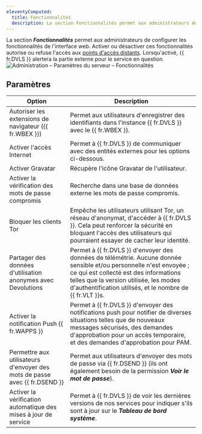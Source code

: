 ```yaml
---
eleventyComputed:
  title: Fonctionnalités
  description: La section Fonctionnalités permet aux administrateurs de configurer les fonctionnalités de l'interface web.
---
```

La section ***Fonctionnalités*** permet aux administrateurs de configurer les fonctionnalités de l'interface web. Activer ou désactiver ces fonctionnalités autorise ou refuse l'accès aux [points d'accès distants](/server/kb/knowledge-base/internet-endpoints-server/). Lorsqu'activé, {{ fr.DVLS }} alertera la partie externe pour le service en question.
![Administration – Paramètres du serveur – Fonctionnalités](https://cdnweb.devolutions.net/docs/DVLS2019_2024_1.png)

## Paramètres
| Option                                           | Description                                                                                                          |
|--------------------------------------------------|----------------------------------------------------------------------------------------------------------------------|
| Autoriser les extensions de navigateur ({{ fr.WBEX }})         | Permet aux utilisateurs d'enregistrer des identifiants dans l'instance {{ fr.DVLS }} avec le {{ fr.WBEX }}.                                |
| Activer l'accès Internet                           | Permet à {{ fr.DVLS }} de communiquer avec des entités externes pour les options ci-dessous.                                    |
| Activer Gravatar                                  | Récupère l'icône Gravatar de l'utilisateur.                                                                                    |
| Activer la vérification des mots de passe compromis                 | Recherche dans une base de données externe les mots de passe compromis.                                                             |
| Bloquer les clients Tor                                | Empêche les utilisateurs utilisant Tor, un réseau d'anonymat, d'accéder à {{ fr.DVLS }}. Cela peut renforcer la sécurité en bloquant l'accès des utilisateurs qui pourraient essayer de cacher leur identité. |
| Partager des données d'utilisation anonymes avec Devolutions      | Permet à {{ fr.DVLS }} d'envoyer des données de télémétrie. Aucune donnée sensible et/ou personnelle n'est envoyée ; ce qui est collecté est des informations telles que la version utilisée, les modes d'authentification utilisés, et le nombre de {{ fr.VLT }}s. |
| Activer la notification Push {{ fr.WAPPS }}          | Permet à {{ fr.DVLS }} d'envoyer des notifications push pour notifier de diverses situations telles que de nouveaux messages sécurisés, des demandes d'approbation pour un accès temporaire, et des demandes d'approbation pour PAM. |
| Permettre aux utilisateurs d'envoyer des mots de passe avec {{ fr.DSEND }} | Permet aux utilisateurs d'envoyer des mots de passe via {{ fr.DSEND }} (ils ont également besoin de la permission ***Voir le mot de passe***). |
| Activer la vérification automatique des mises à jour de service           | Permet à {{ fr.DVLS }} de voir les dernières versions de nos services pour indiquer s'ils sont à jour sur le ***Tableau de bord système***. |

